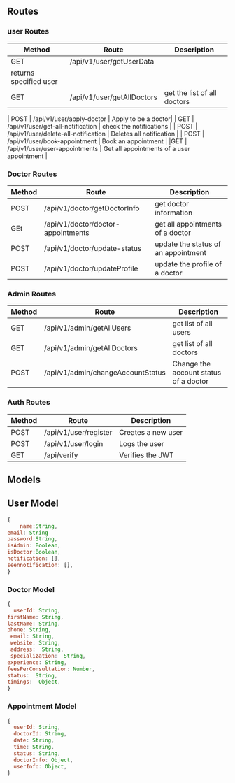 ## Routes

### user Routes

| Method                 | Route                      | Description                 |
| ---------------------- | -------------------------- | --------------------------- |
| GET                    | /api/v1/user/getUserData   |
| returns specified user |
| GET                    | /api/v1/user/getAllDoctors | get the list of all doctors |

| POST | /api/v1/user/apply-doctor | Apply to be a doctor|
| GET | /api/v1/user/get-all-notification | check the notifications |
| POST | /api/v1/user/delete-all-notification | Deletes all notification |
| POST | /api/v1/user/book-appointment | Book an appointment |
|GET | /api/v1/user/user-appointments | Get all appointments of a user appointment |

### Doctor Routes

| Method | Route                              | Description                         |
| ------ | ---------------------------------- | ----------------------------------- |
| POST   | /api/v1/doctor/getDoctorInfo       | get doctor information              |
| GEt    | /api/v1/doctor/doctor-appointments | get all appointments of a doctor    |
| POST   | /api/v1/doctor/update-status       | update the status of an appointment |
| POST   | /api/v1/doctor/updateProfile       | update the profile of a doctor      |

### Admin Routes

| Method | Route                             | Description                           |
| ------ | --------------------------------- | ------------------------------------- |
| GET    | /api/v1/admin/getAllUsers         | get list of all users                 |
| GET    | /api/v1/admin/getAllDoctors       | get list of all doctors               |
| POST   | /api/v1/admin/changeAccountStatus | Change the account status of a doctor |

### Auth Routes

| Method | Route                 | Description        |
| ------ | --------------------- | ------------------ |
| POST   | /api/v1/user/register | Creates a new user |
| POST   | /api/v1/user/login    | Logs the user      |
| GET    | /api/verify           | Verifies the JWT   |

## Models

## User Model

```js
{
    name:String,
email: String
password:String,
isAdmin: Boolean,
isDoctor:Boolean,
notification: [],
seennotification: [],
}
```

### Doctor Model

```js
{
  userId: String,
firstName: String,
lastName: String,
phone: String,
 email: String,
 website: String,
 address:  String,
 specialization:  String,
experience: String,
feesPerConsultation: Number,
status:  String,
timings:  Object,
}
```

### Appointment Model

```js
{
  userId: String,
  doctorId: String,
  date: String,
  time: String,
  status: String,
  doctorInfo: Object,
  userInfo: Object,
}
```
